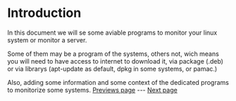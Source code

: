 # Introduction

In this document we will se some aviable programs to monitor your linux system or monitor a server.

Some of them may be a program of the systems, others not, wich means you will need to have access to internet to download it, via package (.deb) or via librarys (apt-update as default, dpkg in some systems, or pamac.)

Also, adding some information and some context of the dedicated programs to monitorize some systems.
[Previews page](README.md)  ---  [Next page](doc.md)
